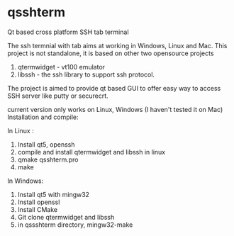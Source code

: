 # qsshterm
Qt based cross platform SSH tab terminal

The ssh termnial with tab aims at working in Windows, Linux and Mac. This project is not standalone, it is based on other two opensource projects
1. qtermwidget - vt100 emulator
2. libssh - the ssh library to support ssh protocol.

The project is aimed to provide qt based GUI to offer easy way to access SSH server like putty or securecrt.

current version only works on Linux, Windows (I haven't tested it on Mac)
Installation and compile:

In Linux :
1. Install qt5, openssh 
2. compile and install qtermwidget and libssh in linux
3. qmake qsshterm.pro
4. make

In Windows:
1. Install qt5 with mingw32
2. Install openssl
3. Install CMake
4. Git clone qtermwidget and libssh
5. in qssshterm directory, mingw32-make

